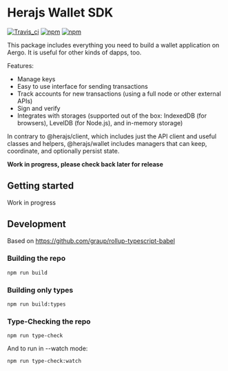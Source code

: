 # Herajs Wallet SDK

[![Travis_ci](https://travis-ci.org/aergoio/herajs-wallet.svg?branch=master)](https://travis-ci.org/aergoio/herajs-wallet)
[![npm](https://img.shields.io/npm/v/@herajs/wallet.svg)](https://www.npmjs.com/package/@herajs/wallet)
[![npm](https://img.shields.io/npm/dm/@herajs/wallet.svg)](https://www.npmjs.com/package/@herajs/wallet)

This package includes everything you need to build a wallet application on Aergo.
It is useful for other kinds of dapps, too.

Features:

- Manage keys
- Easy to use interface for sending transactions
- Track accounts for new transactions (using a full node or other external APIs)
- Sign and verify
- Integrates with storages (supported out of the box: IndexedDB (for browsers), LevelDB (for Node.js), and in-memory storage)

In contrary to @herajs/client, which includes just the API client and useful classes and helpers,
@herajs/wallet includes managers that can keep, coordinate, and optionally persist state.

**Work in progress, please check back later for release**

## Getting started

Work in progress

## Development

Based on https://github.com/graup/rollup-typescript-babel

### Building the repo

```shell
npm run build
```

### Building only types

```shell
npm run build:types
```

### Type-Checking the repo

```shell
npm run type-check
```

And to run in --watch mode:

```shell
npm run type-check:watch
```
